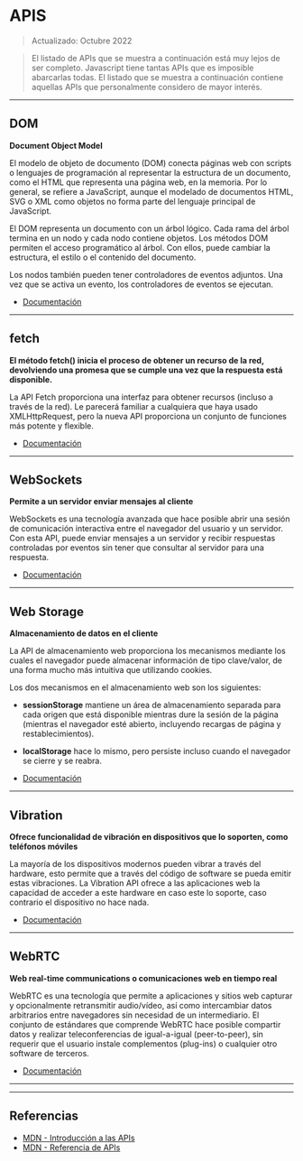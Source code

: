 # APIS

> Actualizado: Octubre 2022

> El listado de APIs que se muestra a continuación está muy lejos de ser completo.
> Javascript tiene tantas APIs que es imposible abarcarlas todas.
> El listado que se muestra a continuación contiene aquellas APIs que personalmente considero de mayor interés.


<hr>

## DOM

**Document Object Model**

El modelo de objeto de documento (DOM) conecta páginas web con scripts o lenguajes de programación al representar la estructura de un documento, como el HTML que representa una página web, en la memoria. Por lo general, se refiere a JavaScript, aunque el modelado de documentos HTML, SVG o XML como objetos no forma parte del lenguaje principal de JavaScript.

El DOM representa un documento con un árbol lógico. Cada rama del árbol termina en un nodo y cada nodo contiene objetos. Los métodos DOM permiten el acceso programático al árbol. Con ellos, puede cambiar la estructura, el estilo o el contenido del documento.

Los nodos también pueden tener controladores de eventos adjuntos. Una vez que se activa un evento, los controladores de eventos se ejecutan.

- [Documentación](https://developer.mozilla.org/en-US/docs/Web/API/Document_Object_Model)

<hr>

## fetch

**El método fetch() inicia el proceso de obtener un recurso de la red, devolviendo una promesa que se cumple una vez que la respuesta está disponible.**

La API Fetch proporciona una interfaz para obtener recursos (incluso a través de la red). Le parecerá familiar a cualquiera que haya usado XMLHttpRequest, pero la nueva API proporciona un conjunto de funciones más potente y flexible.

- [Documentación](https://developer.mozilla.org/en-US/docs/Web/API/Fetch_API)

<hr>

## WebSockets

**Permite a un servidor enviar mensajes al cliente**

WebSockets es una tecnología avanzada que hace posible abrir una sesión de comunicación interactiva entre el navegador del usuario y un servidor. Con esta API, puede enviar mensajes a un servidor y recibir respuestas controladas por eventos sin tener que consultar al servidor para una respuesta.

- [Documentación](https://developer.mozilla.org/en-US/docs/Web/API/WebSockets_API)

<hr>

## Web Storage

**Almacenamiento de datos en el cliente**

La API de almacenamiento web proporciona los mecanismos mediante los cuales el navegador puede almacenar información de tipo clave/valor, de una forma mucho más intuitiva que utilizando cookies.

Los dos mecanismos en el almacenamiento web son los siguientes:

- **sessionStorage** mantiene un área de almacenamiento separada para cada origen que está disponible mientras dure la sesión de la página (mientras el navegador esté abierto, incluyendo recargas de página y restablecimientos).
- **localStorage** hace lo mismo, pero persiste incluso cuando el navegador se cierre y se reabra.

- [Documentación](https://developer.mozilla.org/es/docs/Web/API/Web_Storage_API)

<hr>

## Vibration

**Ofrece funcionalidad de vibración en dispositivos que lo soporten, como teléfonos móviles**

La mayoría de los dispositivos modernos pueden vibrar a través del hardware, esto permite que a través del código de software se pueda emitir estas vibraciones. La Vibration API ofrece a las aplicaciones web la capacidad de acceder a este hardware en caso este lo soporte, caso contrario el dispositivo no hace nada.

- [Documentación](https://developer.mozilla.org/es/docs/Web/API/Vibration_API)

<hr>

## WebRTC

**Web real-time communications o comunicaciones web en tiempo real**

WebRTC es una tecnología que permite a aplicaciones y sitios web capturar y opcionalmente retransmitir audio/vídeo, así como intercambiar datos arbitrarios entre navegadores sin necesidad de un intermediario. El conjunto de estándares que comprende WebRTC hace posible compartir datos y realizar teleconferencias de igual-a-igual (peer-to-peer), sin requerir que el usuario instale complementos (plug-ins) o cualquier otro software de terceros.

- [Documentación](https://developer.mozilla.org/es/docs/Web/API/WebRTC_API)

<hr>
<hr>

## Referencias

- [MDN - Introducción a las APIs]([https://stateofjs.com/](https://developer.mozilla.org/es/docs/Learn/JavaScript/Client-side_web_APIs/Introduction))
- [MDN - Referencia de APIs](https://developer.mozilla.org/es/docs/Web/API)
